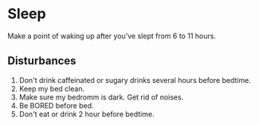 # Sleep
Make a point of waking up after you've slept from 6 to 11 hours. 

## Disturbances
1. Don't drink caffeinated or sugary drinks several hours before bedtime. 
2. Keep my bed clean. 
3. Make sure my bedromm is dark. Get rid of noises. 
4. Be BORED before bed. 
5. Don't eat or drink 2 hour before bedtime. 